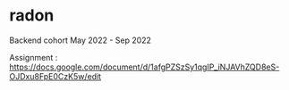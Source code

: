 # radon
Backend cohort May 2022 - Sep 2022

Assignment : https://docs.google.com/document/d/1afgPZSzSy1qgIP_iNJAVhZQD8eS-OJDxu8FpE0CzK5w/edit